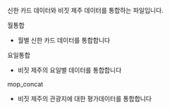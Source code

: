 신한 카드 데이터와 비짓 제주 데이터를 통합하는 파일입니다.

월통합
- 월별 신한 카드 데이터를 통합합니다

요일통합
- 비짓 제주의 요일별 데이터를 통합합니다

mop_concat
- 비짓 제주의 관광지에 대한 평가데이터를 통합합니다 
